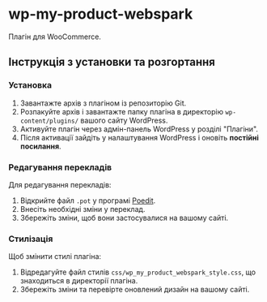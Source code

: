 # wp-my-product-webspark

Плагін для WooCommerce.

## Інструкція з установки та розгортання

### Установка
1. Завантажте архів з плагіном із репозиторію Git.
2. Розпакуйте архів і завантажте папку плагіна в директорію `wp-content/plugins/` вашого сайту WordPress.
3. Активуйте плагін через адмін-панель WordPress у розділі "Плагіни".
4. Після активації зайдіть у налаштування WordPress і оновіть **постійні посилання**.

### Редагування перекладів
Для редагування перекладів:
1. Відкрийте файл `.pot` у програмі [Poedit](https://poedit.net/).
2. Внесіть необхідні зміни у переклад.
3. Збережіть зміни, щоб вони застосувалися на вашому сайті.

### Стилізація
Щоб змінити стилі плагіна:
1. Відредагуйте файл стилів `css/wp_my_product_webspark_style.css`, що знаходиться в директорії плагіна.
2. Збережіть зміни та перевірте оновлений дизайн на вашому сайті.
